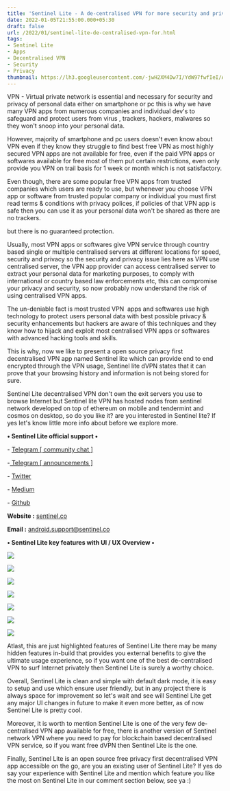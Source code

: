 ```yaml
---
title: 'Sentinel Lite - A de-centralised VPN for more security and privacy on the go.'
date: 2022-01-05T21:55:00.000+05:30
draft: false
url: /2022/01/sentinel-lite-de-centralised-vpn-for.html
tags: 
- Sentinel Lite
- Apps
- Decentralised VPN
- Security
- Privacy
thumbnail: https://lh3.googleusercontent.com/-jwH2XM4Dw7I/YdW97fwfIeI/AAAAAAAAIT0/uQ90Ie9HTYEqSxDdwOxUj_FZEHMNqy9DACNcBGAsYHQ/s1600/1641397736912924-0.png
---
```


  

VPN - Virtual private network is essential and necessary for security and privacy of personal data either on smartphone or pc this is why we have many VPN apps from numerous companies and individual dev's to safeguard and protect users from virus , trackers, hackers, malwares so they won't snoop into your personal data.

  

However, majority of smartphone and pc users doesn't even know about VPN even if they know they struggle to find best free VPN as most highly secured VPN apps are not available for free, even if the paid VPN apps or softwares available for free most of them put certain restrictions, even only provide you VPN on trail basis for 1 week or month which is not satisfactory.

  

Even though, there are some popular free VPN apps from trusted companies which users are ready to use, but whenever you choose VPN app or software from trusted popular company or individual you must first read terms & conditions with privacy polices, if policies of that VPN app is safe then you can use it as your personal data won't be shared as there are no trackers.

but there is no guaranteed protection.

  

Usually, most VPN apps or softwares give VPN service through country based single or multiple centralised servers at different locations for speed, security and privacy so the security and privacy issue lies here as VPN use centralised server, the VPN app provider can access centralised server to extract your personal data for marketing purposes, to comply with international or country based law enforcements etc, this can compromise your privacy and security, so now probably now understand the risk of using centralised VPN apps.

  

The un-deniable fact is most trusted VPN  apps and softwares use high technology to protect users personal data with best possible privacy & security enhancements but hackers are aware of this techniques and they know how to hijack and exploit most centralised VPN apps or softwares with advanced hacking tools and skills.

  

This is why, now we like to present a open source privacy first decentralised VPN app named Sentinel lite which can provide end to end encrypted through the VPN usage, Sentinel lite dVPN states that it can prove that your browsing history and information is not being stored for sure.

  

Sentinel Lite decentralised VPN don't own the exit servers you use to browse Internet but Sentinel lite VPN has hosted nodes from sentinel network developed on top of ethereum on mobile and tendermint and cosmos on desktop, so do you like it? are you interested in Sentinel lite? If yes let's know little more info about before we explore more.

  

**• Sentinel Lite official support •**

\- [Telegram \[ community chat \]](https://t.me/sentinel_co)

\-[ Telegram \[ announcements \]](https://t.me/sentinel_announcements)  

\- [Twitter](https://twitter.com/sentinel_co)

\- [Medium](https://medium.com/sentinel)

\- [Github](https://github.com/sentinel-official/sentinel/releases/)

  

**Website :** [sentinel.co](http://sentinel.co)

**Email :** [android.support@sentinel.co](mailto:android.support@sentinel.co)

  

**• Sentinel Lite key features with UI / UX Overview •**

 **![](https://lh3.googleusercontent.com/-r5rLsmFMVRs/YdXGh5GeW4I/AAAAAAAAIUU/T-RcW2f-QFoQMaL4QppLV8TR0EShKq-SACNcBGAsYHQ/s1600/1641399938358409-0.png)** 

 **![](https://lh3.googleusercontent.com/-eEd4ZtfhJis/YdXGgiKHAII/AAAAAAAAIUQ/L1aefWZJgdkWdaw4fTnwnFFMA22oHNrlACNcBGAsYHQ/s1600/1641399933592420-1.png)** 

 **![](https://lh3.googleusercontent.com/-ZU4xQGzOkfw/YdXGfdr71EI/AAAAAAAAIUM/-BXZzBhvXJ0FC7ayHxwrRgzRsfcZYdSlQCNcBGAsYHQ/s1600/1641399928826339-2.png)** 

 **![](https://lh3.googleusercontent.com/-PfjRxB1IUgQ/YdXGeTE3wWI/AAAAAAAAIUI/i7KuMgMp7BYQsJoZUWhtGf2AsumOjtNWQCNcBGAsYHQ/s1600/1641399925293996-3.png)** 

 **![](https://lh3.googleusercontent.com/-UPxLEKt3zoA/YdXGdar8qiI/AAAAAAAAIUE/M7OZbX1UG1o7jn9JNCScOZP9qMDHndILwCNcBGAsYHQ/s1600/1641399920848112-4.png)** 

 **![](https://lh3.googleusercontent.com/-jxD8NnJbGSU/YdXGcDeYPHI/AAAAAAAAIUA/Ac-lxsqEEJow74NhBqadNgM1i8HBzq19QCNcBGAsYHQ/s1600/1641399916042197-5.png)** 

 **![](https://lh3.googleusercontent.com/-y6Onas5l-5Y/YdXGbOcQfBI/AAAAAAAAIT8/DXzIthg-yLYaMiZ-QSRijTv3SKzCxE2mgCNcBGAsYHQ/s1600/1641399911660484-6.png)** 

Atlast, this are just highlighted features of Sentinel Lite there may be many hidden features in-build that provides you external benefits to give the ultimate usage experience, so if you want one of the best de-centralised VPN to surf Internet privately then Sentinel Lite is surely a worthy choice.

  

Overall, Sentinel Lite is clean and simple with default dark mode, it is easy to setup and use which ensure user friendly, but in any project there is always space for improvement so let's wait and see will Sentinel Lite get any major UI changes in future to make it even more better, as of now Sentinel Lite is pretty cool.

  

Moreover, it is worth to mention Sentinel Lite is one of the very few de-centralised VPN app available for free, there is another version of Sentinel network VPN where you need to pay for blockchain based decentralised VPN service, so if you want free dVPN then Sentinel Lite is the one.

  

Finally, Sentinel Lite is an open source free privacy first decentralised VPN app accessible on the go, are you an existing user of Sentinel Lite? If yes do say your experience with Sentinel Lite and mention which feature you like the most on Sentinel Lite in our comment section below, see ya :)